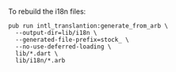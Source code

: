 To rebuild the i18n files:

```
pub run intl_translantion:generate_from_arb \
  --output-dir=lib/i18n \
  --generated-file-prefix=stock_ \
  --no-use-deferred-loading \
  lib/*.dart \
  lib/i18n/*.arb
```
